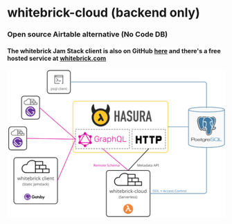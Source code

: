 # whitebrick-cloud (backend only)
### Open source Airtable alternative (No Code DB)
#### The whitebrick Jam Stack client is also on GitHub [here](https://github.com/whitebrick/whitebrick) and there's a free hosted service at [whitebrick.com](https://whitebrick.com)

![alt text](doc/whitebrick-diagram.svg)